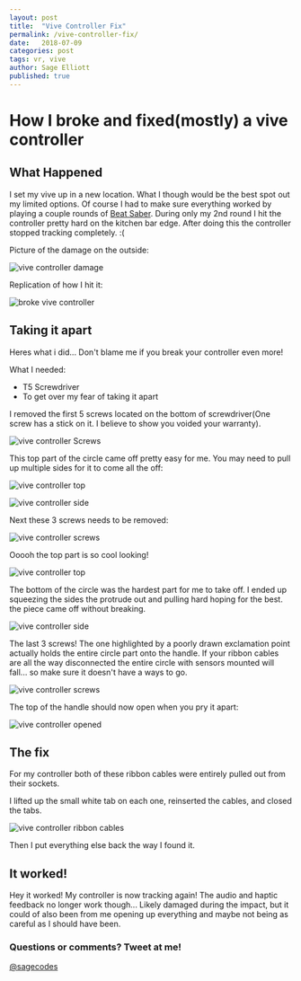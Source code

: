 ```yaml
---
layout: post
title:  "Vive Controller Fix"
permalink: /vive-controller-fix/
date:   2018-07-09
categories: post
tags: vr, vive
author: Sage Elliott
published: true
---
```


# How I broke and fixed(mostly) a vive controller

## What Happened

I set my vive up in a new location. What I though would be the best spot out my limited options. Of course I had to make sure everything worked by playing a couple rounds of [Beat Saber](http://www.beatsaber.com/). During only my 2nd round I hit the controller pretty hard on the kitchen bar edge. After doing this the controller stopped tracking completely. :(


Picture of the damage on the outside:

![vive controller damage](https://lh3.googleusercontent.com/W4Y9x-FBqQk-HACsHIsMKIqu0tTvhb1qUhSA030tciB6rbfyAN4x-7FS_HqCnCRY9q76gv4SYBabedG66VOhJnWYoam41ycA48AhHJCAV-rg8UNn2iYrq3nvXCwo_isiuQHTOhE5ME3c-qVajF5gjSUWP75usJkM8PWFR2QWSNt0K3VPTeMYniyzfsxvrNzTK2NJbC2CFfVrvgUAZOytOiyjCLW_4HBMET1n0eZ8TU8ahxTCN0lWuIlLhDXarZtK_mx72ucbSNSm4RSti9aobi-e2RjzgRfF1gvei9MfxDBvgc-_RSHBa3gCEetxJmFZgVth50XMg7Qzs6kLhL7suFXzKeXakZUl0UtvLhio6Ep-totuZqhCt4jhYoHoQWKeEt9cU6NOo8W8nJgd52HWtYg9hKT0xDctycNzrsByYeJRr1NjRT2lfTzanaxDSpvPO12EoXfAmXDnpLqnMqG5IKwZ4AFZGOjcepZ6JS4RvMrefdlvDjeJfC5hHwHZZ-2Hf4Klsi0H9UmFzh-a6v3wfgserHGxReHk62MovM9q3iPISF_5s0E0J3Qjyy4YE2wEaFjt3mGfdYBtPjcqXKLzEBV7Tl2DRlNcfuQdRVW5=w906-h735-no) 

Replication of how I hit it:

![broke vive controller](https://lh3.googleusercontent.com/COy5TZVFkd29tt-P3C0VCkJZm5eySflDuI16ocifrLJiVqV9rPpx8TPmGLpCAplPAmv898p-kH_0vTPh88weKS-z-P5xdZC2BfIMsd8yM9qZfBeyB1Bwpc81nxynYQgkkFo3guVdR9Jus01XDKrqA6Yi_535b1Pqn9iGQdZx72ld2GvKqoqL9YMGt4NJxJgiiPfeOoYnFuvL8GrizeB1WabZPM_y57TJ9Vo5ubB1kk72wzu1PeLb1i3DsNwD88vEZD7HraG4aXttS7Gz1iVx3r0VzRudhK-cd-oPbTe60tgVX3r_P5qD5ZZlR3ugXtve6b4zyVxDWCozJdTntbMdLOH-yg1PnYupNXNR6ak3vIZXKcUXf-tlJoE6mRvSUu0YfCDMXRSIiFfOTuJRRDZFuTNKhT2MCpOkkqQu_Jfv7KG_TY6L3KdiGinYX4kn5IOO9nNxkUn_Vi7XzDhzXpoX3rIW1vqC7vbsDlxzBCS6yS_As6TtCKBGSIgts27Vg9CMQsuEKnGQaZM5VpwaJXDpYkGeVxsq59cNxnlM4obMvFKq-D88mrr9J9WCiyzYBuVcr0TujuNDXFHNxiiv2Lilc0iC-WcgsI7S73NxFNjV=w1070-h735-no)

## Taking it apart

Heres what i did... Don't blame me if you break your controller even more!

What I needed:

- T5 Screwdriver
- To get over my fear of taking it apart

I removed the first 5 screws located on the bottom of screwdriver(One screw has a stick on it. I believe to show you voided your warranty).

![vive controller Screws](https://lh3.googleusercontent.com/um2kEgLzel0CxTfgJ_HkxyyVbLvfhPMqXumKI6STbwoNx2k8M5Elll_YGaAOEhzcjGJroOqRtJrxhcdbJ1huETeWqeepw1VdpxGobnsV1tTgBd2KTPe_CucwcOxSKsC6c3y4s-u6ePPhNQx9FRjFGDJxGy4JqELM14zC2Bihi3TaZ_TlrP4XI93XTMUECuGpQ7yxPlbVDgNrdTcOCadtgLlwV-T_0OUioUKIrwS6pmHIBTSy2U_B0k3xuo_NBqajF2ehFCZGq44a4NYMHbKeOYEHTsgfS9WLwo60z5Kbjh5nhzgSyXPRhLiPwFTIV3QsNwX8gkz9e1TfVfg9KyWNGSWnGJY8v74Kbf677UHMyVVg0wgAgRWwL7JGs6I_VlU44pcBOGmUHBefyP92Kq-OFSvzjlqk44WJKW1xdZAr5Vnj848la_twsCmhsoqWE1R9X_N9usXDKLf1M0m5PK75mFuW1I5_jGOA_cS9JlgOLvz_8jejidtPFRSEbHFsHFcCtO7DycdE5eZp7WEoePr1ur42a4a8IE8U_wV5_O2DBVZ8I67nvxTJrxCiZK7LQVgg9ZwoFyCl_mg-VaY3MGfV_nMDG5VRAGE-P2YkBiXw=w388-h735-no)

This top part of the circle came off pretty easy for me. You may need to pull up multiple sides for it to come all the off:

![vive controller top](https://lh3.googleusercontent.com/6rULOSffAs8VhMvU1Akc_Mfj-ALvrhXo9WuQnSvSYHo8vWDNjulscomWvXQRfvV8NSsnrPW80NWzLytQepSsWvQgOP83iy89u90AY9HrcL1tLHUnAC1cEzO4KhAyGf-9Vjpwkc3MKDfJsFTw_20WuUPugxIIjg1Z7YPfmCHUCXO55rBQomDLVSRH5kwIuehgJXmEd5CF1rIyefh1j6hpxWZoFBl9U3QP79L2feAWgXkkUI6faGS3bGgrug_DmQtR5vGALjC-9JHIFNSpgB2a1ehz38pQI8cPnSu-YH8M1PbBEOircxPOPuhhZb6-eaaZ5n7dB82w31-BvxIkbC_Z-t-eF4J2te6edPRvkW_WnDxVM-abVoKpBpjiqc_owpnaoqIwAMIefiae2t9k9lh43h1x6A_DCZFAyP4q7hYYGXPkjKJRMacdBMDqnMoJPbKReoELIAbeYRjvyNrPZq0Q1A2DKhI8SP8w7W42PJCjbTm-jWMJSXxWG-e0J94sG3dDrJo_geWcilNEta2bV1RkApMTm9UrWrasrKI9urbY4KvH_HiqmgN5muV6X2zMgvcC2FmsGtyt-v5FmNCAWsgiyf4nzFiWnN9jApr-qP_l=w358-h735-no)

![vive controller side](https://lh3.googleusercontent.com/zd2k9qrRzbgKN8uqVjHGoUM1T3PjKFX4RZQrgq1W_EM2yKL0wgxrj6iaYzs7v0p3V9YRkIU41P6j-TNTQX7eHTTBY3Aqw8f1AnuPBIGU32UTsHArVUrQ3e-X1taMeZZpGz0TTM-5lum7zEK7i2_NCMn9oNEs4uhtsjhAwF0zFTPn3IsPU0NaHV26YR_aFEXup3p3Dwz1oS3wnrKGo5F9FoEwBfI-NOT4dQk_mXrTlERbbFkNv2PC9-XRueLN8oqBfPtDFdUkk7QM3X0LVMuELV7lgrZsyOyVwc7H_tCdZa8gCRevLT0r7ouTyjNZrbdMBDZnXf9ez4H5O_bLiVzQd0YTGnKjEyAOAcPML3sVeXnSsQ9tp4DRzY8V6Gf4QAIXsFaBqE_G8lI2l9rgB908kJV8tcZtuUcIrVQeMARjima7bP-MuEAOl1qh_59iR3TonFf65PFheJY3vAQroOdMFYi9oNszHa2CQwoQRtkFDJ0rZ52--XA62bOxtUIUjFluyDuAJvcXYAcxy3evmpTO1JoCGKA9cEIEC_4TYuzPhiu5tyZMui3QiNihIXDmo7sykVINI3I2Wy-EJz2sWO4s5oPMnCEaTuimBVOP_W3S=w358-h735-no)


Next these 3 screws needs to be removed:

![vive controller screws](https://lh3.googleusercontent.com/QH773tHJ_bWIaZkYUPbQqMl4dRD4sK_OEToutMnyUE_fl2JoVKcoQJs1TzTJ6sBPyCWtVXsoAvbIdVJ1Zu6z2k-eqDfKJ5ZjU5ElmyZu8yZuiVfDHbYuAyoqvyzSvFRL2zpjV3nmVtlE_cm-SR0UwsLbR1YnZU4pf4tJJcnZK6Bz30S4xWaJmmvA21kw_jsonyG4r1YZpt0PFO3L2V83SUGQRXEkBkSIL-aK-b-vkbAF4zCBP7QYpMkyi6lkGJqWGV1Yw5XlWX99m_wHNpcY3mfpRCwCbwAoGEmdIzBmR7K-q2m9PT9r3gZVhWzylHSoZog_biNvHzbhYJZkQdqtBXD2-qTOXxCFJ0KOP02RDBhCmpc8TsjumxrL4mSJ5DHTjHQxcLJWmt-k35NMzGUnXxKyU8ejCLcmqmdY40OEo0aEzVRNcRDckv9aqKLRNC_BCV7NgovNSBOdukuvVe1HrA78mW1E4XouA29TG8Nd1Djwic-J0Ll0Tg7RseFXj5nofbgFYbezsslyCSu71LwapfPusEORLugndZCV-0sDT7nb_qtvE_FbjIWByIEGm7fw1FZvDTN4sz21DLsV8SBXucS4vTcPNwYCdnyUYvnH=w636-h735-no)

Ooooh the top part is so cool looking!

![vive controller top](https://lh3.googleusercontent.com/B3rq1nDVkGr0zADU8stF25J40dQbCI0xyeMtaKhaLD38NYarSSgAMNnQImSYtUvztx7kd-7zA1XM9FDxr0NneigNI5GUX7TU-iyck9B61741PgtAuAgF5YJ11NWXZtmYpQ_5v6YpZdu_RptmIPvKtYcXAYB8TpaG70t_v_-23Z93LuUriq60L1TBspr4Jlb69fLXUQLh38nwK321HBvvVWWlKQIqtOrrjT60phnV6gS3oIiV5EorE84-lWO7YaMJpcw5at9jGKkT45AkAx5SCihL_828DPjUIyZkmNCH4k8AuX100ZxUi8EcliPVvfPeExeKUfrXPmNjGssmHSCH3Ui1i0xXFttdSr-ZQHj2OVMGjSUaNCdHM6H_okvbmZ9HsxqWeuP1tX4xcX3aDG1QwaFS7Bk-3wvCXcgTxznOzUBVbX-GYu0s3b_0p5zHEBomqV-fT1m_5MQdZ3d452fBCRQkX17Xk4x1eX3kGuijdXaJNU8i-Rrcn5rLCV9p4tA1gf_RrYqzVWarMOnlzVaBXiE5kBz4sx0IS_fF6Kk8h0MqQpQPi9Bl7PbZldNo1jrhwgITFB_rJMbrd0Lx45-shZw77-cC4aw0A0NcZ8S-=w358-h735-no)

The bottom of the circle was the hardest part for me to take off. I ended up squeezing the sides the protrude out and pulling hard hoping for the best. the piece came off without breaking.

![vive controller side](https://lh3.googleusercontent.com/fOneGpn5CtBKKWwhwMiJYj1LFjhx0gM6j4NCMX6BfMwAai31-QrknGq51LAj2Ndtnu-4f-uA-ZdGSohfzFZcj7gNbMARwNmaz4ce6wwvwL4oFN2T5k4H9VVqj_pZvk9UrUeC76Zp3BSZ_LP7DUyWVe7rJz0PHUMok_482Yt3fFyxvVf4YPuBCqJrSwf0deS1K-zi-_c0bhdViiZZpHvQehkTW44dsfWr4ec1C8j8WuDWGUe2SW9r7PvjHMYf5CkRdQ_P2oZfBIU1btd6H-atLcIaLFKmRr-V6aqYi5XI1vylNLzKAml1Egqc5f-0k55GX7w0Bz_nRBfZ_BPzOpLcbyuTekSAWsCG9MR9S9XU4rcJVCIHJKkRvxty-NmqjreYgWFYAHwC_LuPipTEqWENqJIwAOhbFvAmwEMiZgP6waQy6jL1dQaPa1QGikB76CFPHlJpXn4wlJwHTvORtdm8pbUtDQ-sIxPEinAAUW8zpVSae2gx96mosfDt9kWahGRG9ccAM2SdzWeAVMpxiIZ0Q2pFJPPPoDKCEdYFbZ36DUzvR2G2B-1wqnTRKlq9DBW5mEit8_SGjrpk2rHkVf_r_e7QgjvOMIT57EyL4EWG=w358-h735-no)

The last 3 screws! The one highlighted by a poorly drawn exclamation point actually holds the entire circle part onto the handle. If your ribbon cables are all the way disconnected the entire circle with sensors mounted will fall... so make sure it doesn't have a ways to go.

![vive controller screws](https://lh3.googleusercontent.com/eoZ8clQB5XUOpSyJgGVVOT1duUmwseNFk3RiPALh9n1zx4PHrxL6LCqYAtQYNvgAtDCtKTEY03YaetAIzf-pfcmzLcEBpxxDt3HzZxL45CNDcPydsuumGm6Pm8U0A2EtIt28aYwHcEjtSuuVFSJcqbeHmIYYpbhnYF6yAF9f5Ysi5NFcPmgqQUBIa05iIbN8GjrJL07nvOhqML11wIaPe_yCyW8osOpcI0QnLtRE85UcunCpWjQlKXN5Nj4uR2yGtcrkPeF1WA6sjZtGUzFcst6_nIv3Lru46Oibnups3Nms2MGpc06t121nv0jFIDHX_E9VUJkDwPZbBSHRG4UH_Ggx5XgTeB44W1wbNYFSVCoPaTpFcrQeE6GZV5z6BvNcry7JYj-sBkMUXSeqXie9zNzN6gCUk_4vNP502ED7wdFELMhITOU6k8e13DpfTaYY0pIz62nz5MRltNVwgG3HYEU4uOg_hOn2II9JiGr-AP7FBQ9qvSoNgWJXu_Sxw9_NMt0rmJRwHPusVlevA4TOdt0ldgXlQkD8P8ATHQzNTuYzVZaT5t3FVMSyGs_vg5jIbv9HMrL3LPv8QVF1UxObuWZo4Jc5VTloyoreexPT=w358-h735-no)

The top of the handle should now open when you pry it apart:

![vive controller opened](https://lh3.googleusercontent.com/BNslg4a3qdqLTkUPfngkXK3gwfPSdiF7kzxGLzqD168mo2JeMt-Q3907TNiOL9QFQSqLlJW3uVp35DH9T9vo3swAs1kZ-4ifc0tDZeF9ftgXtkXKPdHIl58HwCSfbdz_YtaQjFGBGUFAPGwEw8KDc4ZLpa6PTaX8VIplthk43eOg2FiCODyKK6HZgZvHxGG3PwvaMrqf98YKrNt0wwOhkU8adHjKu0frBvcgirPzjJ6ycGjRn5p6pXBbOM8q6POWVudS8IZ-fFEY6wxUqNDhhkEvM9t3tfJrC5RexyL5-Ma1Sb12YRxeOGLLNAwwoaYwkCTPGIkaTUDDVsz361BUukuXijVeamzBeYF451AM18za_lYQ1JTaneyImz5AJi_zvfRlXrzo5yRQr9dBUNusCrcILIaWPanJGdfiuffcBrlsbq6dNfCwo7WCzKcZtMdNkvoquALVgDnuzk2GBECG8qELyRLkUbF5-QXwaFx4c88ehcEcFFBprj8gqNHYmVL2udPWpSmiFTiyOJdXyeflhXFtXoj_9xjWtlVjC8FpACgdBLcPePE8YbZqOtreRO4x3v6ZNGQC5VW_WwaUvq3I6wdq0sAdNbrxu4D1J_Xm=w1413-h687-no)

## The fix

For my controller both of these ribbon cables were entirely pulled out from their sockets.

I lifted up the small white tab on each one, reinserted the cables, and closed the tabs. 

![vive controller ribbon cables](https://lh3.googleusercontent.com/au3uIlix2MbwpupXUCusVfKjMmDVEKeT_TRhHwa1n6luTmu-W1tyi6rpe2w6hx0Pi1rQlHhVHFftayC9SJFHwQsOruGbeTf-W86D2x_yLP1MwfAeX8Ktc70qpmEcZzx9EE7_Ka4_IAxSPe9DJhv23ozXgNtL7PM_dxjCeBFqVjD5j2WB0o9vxA2gUi5SMR0PUcn9_TRoxikv1P6olz-gHohNDMDxwvVcKR08lxDB4XhJOSymaDm-7OXHXhhWcPdpcxJxskuG57_EiX2DeM8OGkgciS3QYbYB-VRcN5YoM6yUwWDpfM4vpmsKwfq2L_PY5hR5Qh3SlvR-d9D0A-GWaq2kykzNZ7qDYjtMVivw4F59_G2hYQye-KuZtedih9533XtP46wEpM2O1iLXBjqwwdQ3GVcoviNATDz0zKRtOGbOoRYVog-eLUGTAmVN-gLAX3WBZoYrc3dluLrLXtpk_3RB6WfCA1kwoUt4QEDi-HAnAGbOnF3xcgCoYBO-uM-U9G6lzng3val7yFkS1Ebkv3SrbjxU31Gslq7IVxxsrQXqhUFqrBGPCXMsFmeW-Y5Z7eYQOR3Fjy3iakI4eoLMJQR9h0E0_qWDNqAqAUb1=w1413-h687-no)

Then I put everything else back the way I found it. 

## It worked!

Hey it worked! My controller is now tracking again! The audio and haptic feedback no longer work though... Likely damaged during the impact, but it could of also been from me opening up everything and maybe not being as careful as I should have been. 

### Questions or comments? Tweet at me!
[@sagecodes](https://twitter.com/sagecodes)